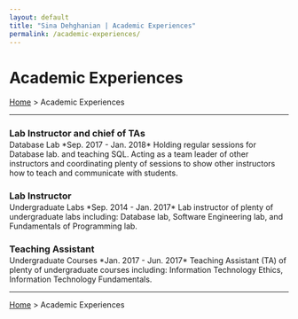 ```yaml
---
layout: default
title: "Sina Dehghanian | Academic Experiences"
permalink: /academic-experiences/
---
```

# Academic Experiences
[Home](/) > Academic Experiences   

---   

<h3 style="margin-bottom:2px;">Lab Instructor and chief of TAs</h3>
Database Lab   
*Sep. 2017 - Jan. 2018*   
Holding regular sessions for Database lab. and teaching SQL.   
Acting as a team leader of other instructors and coordinating plenty of sessions to show other instructors how to teach and communicate with students.

<h3 style="margin-bottom:2px;">Lab Instructor</h3>
Undergraduate Labs   
*Sep. 2014 - Jan. 2017*   
Lab instructor of plenty of undergraduate labs including: Database lab, Software Engineering lab, and Fundamentals of Programming lab.

<h3 style="margin-bottom:2px;">Teaching Assistant</h3>
Undergraduate Courses   
*Jan. 2017 - Jun. 2017*   
Teaching Assistant (TA) of plenty of undergraduate courses including: Information Technology Ethics, Information Technology Fundamentals.

---   

[Home](/) > Academic Experiences